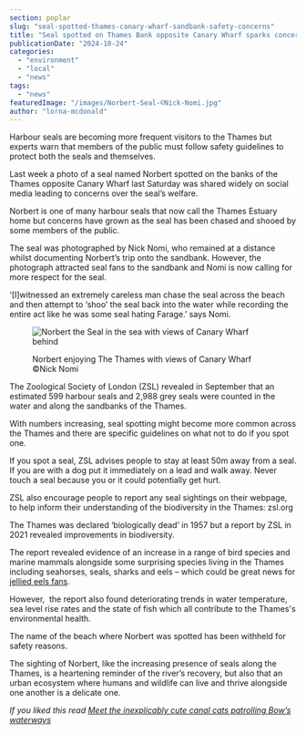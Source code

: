 ```yaml
---
section: poplar
slug: "seal-spotted-thames-canary-wharf-sandbank-safety-concerns"
title: "Seal spotted on Thames Bank opposite Canary Wharf sparks concerns over safety for wildlife"
publicationDate: "2024-10-24"
categories: 
  - "environment"
  - "local"
  - "news"
tags: 
  - "news"
featuredImage: "/images/Norbert-Seal-©Nick-Nomi.jpg"
author: "lorna-mcdonald"
---
```


Harbour seals are becoming more frequent visitors to the Thames but experts warn that members of the public must follow safety guidelines to protect both the seals and themselves.

Last week a photo of a seal named Norbert spotted on the banks of the Thames opposite Canary Wharf last Saturday was shared widely on social media leading to concerns over the seal’s welfare.  

Norbert is one of many harbour seals that now call the Thames Estuary home but concerns have grown as the seal has been chased and shooed by some members of the public. 

The seal was photographed by Nick Nomi, who remained at a distance whilst documenting Norbert’s trip onto the sandbank. However, the photograph attracted seal fans to the sandbank and Nomi is now calling for more respect for the seal.

‘\[I\]witnessed an extremely careless man chase the seal across the beach and then attempt to ‘shoo’ the seal back into the water while recording the entire act like he was some seal hating Farage.’ says Nomi. 

<figure>

![Norbert the Seal in the sea with views of Canary Wharf behind](/images/Norbert-Seal-Nick-Nomi.jpg)

<figcaption>

Norbert enjoying The Thames with views of Canary Wharf ©Nick Nomi

</figcaption>

</figure>

The Zoological Society of London (ZSL) revealed in September that an estimated 599 harbour seals and 2,988 grey seals were counted in the water and along the sandbanks of the Thames. 

With numbers increasing, seal spotting might become more common across the Thames and there are specific guidelines on what not to do if you spot one. 

If you spot a seal, ZSL advises people to stay at least 50m away from a seal. If you are with a dog put it immediately on a lead and walk away. Never touch a seal because you or it could potentially get hurt. 

ZSL also encourage people to report any seal sightings on their webpage, to help inform their understanding of the biodiversity in the Thames: zsl.org 

The Thames was declared ‘biologically dead’ in 1957 but a report by ZSL in 2021 revealed improvements in biodiversity.

The report revealed evidence of an increase in a range of bird species and marine mammals alongside some surprising species living in the Thames including seahorses, seals, sharks and eels – which could be great news for [jellied eels fans](https://romanroadlondon.com/jellied-eels-cockney-food-east-end/). 

However,  the report also found deteriorating trends in water temperature, sea level rise rates and the state of fish which all contribute to the Thames's environmental health. 

The name of the beach where Norbert was spotted has been withheld for safety reasons. 

The sighting of Norbert, like the increasing presence of seals along the Thames, is a heartening reminder of the river’s recovery, but also that an urban ecosystem where humans and wildlife can live and thrive alongside one another is a delicate one.

_If you liked this read [Meet the inexplicably cute canal cats patrolling Bow’s waterways](https://romanroadlondon.com/canal-boat-cats-bow-waterways/)_
